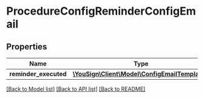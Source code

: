 # ProcedureConfigReminderConfigEmail

## Properties
Name | Type | Description | Notes
------------ | ------------- | ------------- | -------------
**reminder_executed** | [**\YouSign\Client\Model\ConfigEmailTemplate[]**](ConfigEmailTemplate.md) |  | [optional] 

[[Back to Model list]](../README.md#documentation-for-models) [[Back to API list]](../README.md#documentation-for-api-endpoints) [[Back to README]](../README.md)


